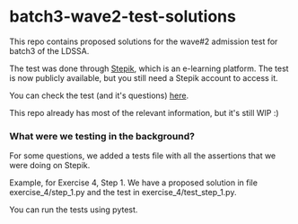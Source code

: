 # batch3-wave2-test-solutions

This repo contains proposed solutions for the wave#2 admission test for batch3 of the LDSSA.

The test was done through [Stepik](https://stepik.org), which is an e-learning platform.
The test is now publicly available, but you still need a Stepik account to access it.

You can check the test (and it's questions) [here](https://stepik.org/course/54405).

This repo already has most of the relevant information, but it's still WIP :)


### What were we testing in the background?

For some questions, we added a tests file with all the assertions that we were doing on Stepik.

Example, for Exercise 4, Step 1.
We have a proposed solution in file exercise_4/step_1.py and the test in exercise_4/test_step_1.py.

You can run the tests using pytest.
